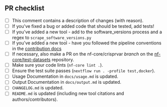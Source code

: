 <!--
# nf-core/crisprvar pull request

Many thanks for contributing to nf-core/crisprvar!

Please fill in the appropriate checklist below (delete whatever is not relevant).
These are the most common things requested on pull requests (PRs).

Remember that PRs should be made against the dev branch, unless you're preparing a pipeline release.

Learn more about contributing: [CONTRIBUTING.md](https://github.com/nf-core/crisprvar/tree/master/.github/CONTRIBUTING.md)
-->

## PR checklist

- [ ] This comment contains a description of changes (with reason).
- [ ] If you've fixed a bug or added code that should be tested, add tests!
 - [ ] If you've added a new tool - add to the software_versions process and a regex to `scrape_software_versions.py`
 - [ ] If you've added a new tool - have you followed the pipeline conventions in the [contribution docs](https://github.com/nf-core/crisprvar/tree/master/.github/CONTRIBUTING.md)
 - [ ] If necessary, also make a PR on the nf-core/crisprvar _branch_ on the [nf-core/test-datasets](https://github.com/nf-core/test-datasets) repository.
- [ ] Make sure your code lints (`nf-core lint .`).
- [ ] Ensure the test suite passes (`nextflow run . -profile test,docker`).
- [ ] Usage Documentation in `docs/usage.md` is updated.
- [ ] Output Documentation in `docs/output.md` is updated.
- [ ] `CHANGELOG.md` is updated.
- [ ] `README.md` is updated (including new tool citations and authors/contributors).
